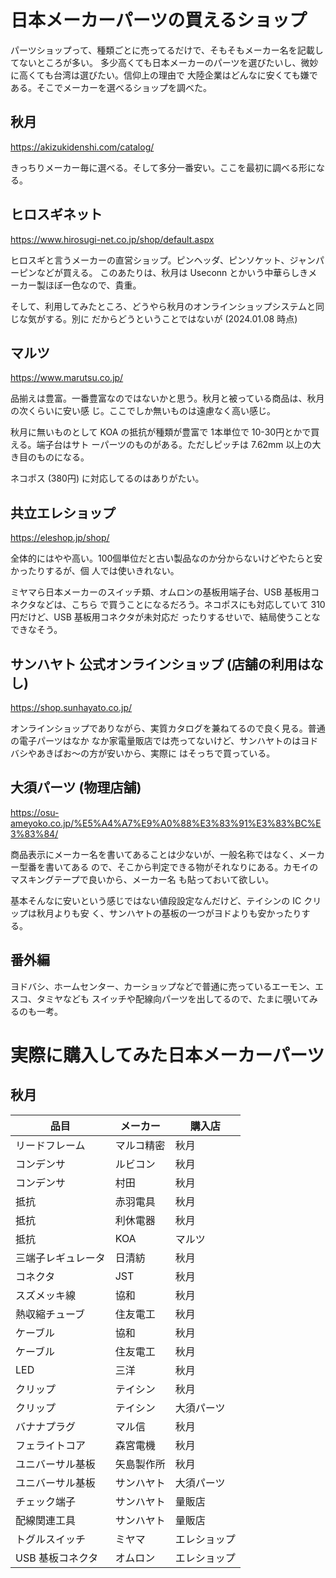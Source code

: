# 日本メーカーパーツの買えるショップ

パーツショップって、種類ごとに売ってるだけで、そもそもメーカー名を記載してないところが多い。
多少高くても日本メーカーのパーツを選びたいし、微妙に高くても台湾は選びたい。信仰上の理由で
大陸企業はどんなに安くても嫌である。そこでメーカーを選べるショップを調べた。

## 秋月 

https://akizukidenshi.com/catalog/

きっちりメーカー毎に選べる。そして多分一番安い。ここを最初に調べる形になる。

## ヒロスギネット 

https://www.hirosugi-net.co.jp/shop/default.aspx

ヒロスギと言うメーカーの直営ショップ。ピンヘッダ、ピンソケット、ジャンパーピンなどが買える。
このあたりは、秋月は Useconn とかいう中華らしきメーカー製ほぼ一色なので、貴重。

そして、利用してみたところ、どうやら秋月のオンラインショップシステムと同じな気がする。別に
だからどうということではないが (2024.01.08 時点)

## マルツ 

https://www.marutsu.co.jp/

品揃えは豊富。一番豊富なのではないかと思う。秋月と被っている商品は、秋月の次くらいに安い感
じ。ここでしか無いものは遠慮なく高い感じ。

秋月に無いものとして KOA の抵抗が種類が豊富で 1本単位で 10-30円とかで買える。端子台はサト
ーパーツのものがある。ただしピッチは 7.62mm 以上の大き目のものになる。

ネコポス (380円) に対応してるのはありがたい。

## 共立エレショップ 

https://eleshop.jp/shop/

全体的にはやや高い。100個単位だと古い製品なのか分からないけどやたらと安かったりするが、個
人では使いきれない。

ミヤマら日本メーカーのスイッチ類、オムロンの基板用端子台、USB 基板用コネクタなどは、こちら
で買うことになるだろう。ネコポスにも対応していて 310円だけど、USB 基板用コネクタが未対応だ
ったりするせいで、結局使うことなできなそう。

## サンハヤト 公式オンラインショップ (店舗の利用はなし)

https://shop.sunhayato.co.jp/

オンラインショップでありながら、実質カタログを兼ねてるので良く見る。普通の電子パーツはなか
なか家電量販店では売ってないけど、サンハヤトのはヨドバシやあきばお〜の方が安いから、実際に
はそっちで買っている。

## 大須パーツ (物理店舗)

https://osu-ameyoko.co.jp/%E5%A4%A7%E9%A0%88%E3%83%91%E3%83%BC%E3%83%84/

商品表示にメーカー名を書いてあることは少ないが、一般名称ではなく、メーカー型番を書いてある
ので、そこから判定できる物がそれなりにある。カモイのマスキングテープで良いから、メーカー名
も貼っておいて欲しい。

基本そんなに安いという感じではない値段設定なんだけど、テイシンの IC クリップは秋月よりも安
く、サンハヤトの基板の一つがヨドよりも安かったりする。

## 番外編

ヨドバシ、ホームセンター、カーショップなどで普通に売っているエーモン、エスコ、タミヤなども
スイッチや配線向パーツを出してるので、たまに覗いてみるのも一考。

# 実際に購入してみた日本メーカーパーツ

## 秋月

| 品目                | メーカー   | 購入店      |
| ---                 | ---        | ---         |
| リードフレーム      | マルコ精密 | 秋月        |
| コンデンサ          | ルビコン   | 秋月        |
| コンデンサ          | 村田       | 秋月        |
| 抵抗                | 赤羽電具   | 秋月        |
| 抵抗                | 利休電器   | 秋月        |
| 抵抗                | KOA        | マルツ      |
| 三端子レギュレータ  | 日清紡     | 秋月        |
| コネクタ            | JST        | 秋月        |
| スズメッキ線        | 協和       | 秋月        |
| 熱収縮チューブ      | 住友電工   | 秋月        |
| ケーブル            | 協和       | 秋月        |
| ケーブル            | 住友電工   | 秋月        |
| LED                 | 三洋       | 秋月        |
| クリップ            | テイシン   | 秋月        |
| クリップ            | テイシン   | 大須パーツ  |
| バナナプラグ        | マル信     | 秋月        |
| フェライトコア      | 森宮電機   | 秋月        |
| ユニバーサル基板    | 矢島製作所 | 秋月        |
| ユニバーサル基板    | サンハヤト | 大須パーツ  |
| チェック端子        | サンハヤト | 量販店      |
| 配線関連工具        | サンハヤト | 量販店      | 
| トグルスイッチ      | ミヤマ     | エレショップ|
| USB 基板コネクタ    | オムロン   | エレショップ|

